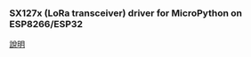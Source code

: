 ### SX127x (LoRa transceiver) driver for MicroPython on ESP8266/ESP32
[說明](https://wei1234c.blogspot.tw/2017/08/sx127x-lora-transceiver-driver-for.html)
